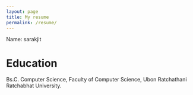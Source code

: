 ```yaml
---
layout: page
title: My resume
permalink: /resume/
---
```



Name: sarakjit
# Education
Bs.C. Computer Science, Faculty of Computer Science, Ubon Ratchathani Ratchabhat University.
